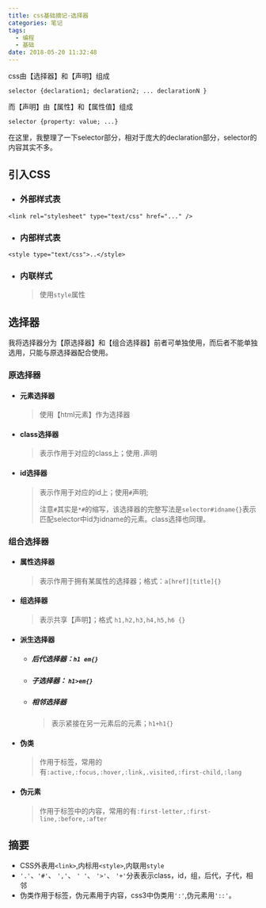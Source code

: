 ```yaml
---
title: css基础摘记-选择器
categories: 笔记
tags:
  - 编程
  - 基础
date: 2018-05-20 11:32:48
---
```

css由【选择器】和【声明】组成
```
selector {declaration1; declaration2; ... declarationN }
```
而【声明】由【属性】和【属性值】组成
```
selector {property: value; ...}
```
在这里，我整理了一下selector部分，相对于庞大的declaration部分，selector的内容其实不多。
<!-- more-->

## 引入CSS
- ### 外部样式表
```
<link rel="stylesheet" type="text/css" href="..." />
```
- ### 内部样式表
```
<style type="text/css">..</style>
```
- ### 内联样式
    >使用`style`属性

## 选择器
我将选择器分为【原选择器】和【组合选择器】前者可单独使用，而后者不能单独选用，只能与原选择器配合使用。

### 原选择器

- #### 元素选择器
    >使用【html元素】作为选择器
    
- #### class选择器
    >表示作用于对应的class上；使用`.`声明
    
- #### id选择器
    >表示作用于对应的id上；使用`#`声明;
    >
    >注意`#`其实是`*#`的缩写，该选择器的完整写法是`selector#idname{}`表示匹配selector中id为idname的元素。class选择也同理。

### 组合选择器

- #### 属性选择器
    >表示作用于拥有某属性的选择器；格式：`a[href][title]{}`
    
- #### 组选择器
    >表示共享【声明】；格式 `h1,h2,h3,h4,h5,h6 {}`
    
- #### 派生选择器
    - ##### 后代选择器：`h1 em{}`
    - ##### 子选择器： `h1>em{}`
    - ##### 相邻选择器
        >表示紧接在另一元素后的元素；`h1+h1{}`
        
- #### 伪类
    >作用于标签，常用的有`:active,:focus,:hover,:link,.visited,:first-child,:lang`

- #### 伪元素
    >作用于标签中的内容，常用的有`:first-letter,:first-line,:before,:after`
    
## 摘要

- CSS外表用`<link>`,内标用`<style>`,内联用`style`
- `'.'`、`'#'`、 `','`、 `' '`、 `'>'`、 `'+'`分表表示class，id，组，后代，子代，相邻
- 伪类作用于标签，伪元素用于内容，css3中伪类用`':'`,伪元素用`'::'`。